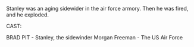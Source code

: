 Stanley was an aging sidewider in the air force armory. Then he was fired, and he exploded.



CAST:

  BRAD PIT - Stanley, the sidewinder
  Morgan Freeman - The US Air Force
